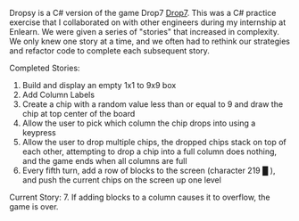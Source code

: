 Dropsy is a C# version of the game Drop7 
[Drop7](https://en.wikipedia.org/wiki/Drop7 "Google's Homepage"). This was a C# practice exercise that I collaborated on with other engineers during my internship at Enlearn. We were given a series of "stories" that increased in complexity. We only knew one story at a time, and we often had to rethink our strategies and refactor code to complete each subsequent story.

Completed Stories:
 1. Build and display an empty 1x1 to 9x9 box
 2. Add Column Labels
 3. Create a chip with a random value less than or equal to 9 and draw the chip at top center of the board
 4. Allow the user to pick which column the chip drops into using a keypress
 5. Allow the user to drop multiple chips, the dropped chips stack on top of each other, attempting to drop a chip into a full column does nothing, and the game ends when all columns are full
 6. Every fifth turn, add a row of blocks to the screen (character 219 █ ), and push the current chips on the screen up one level
 
 Current Story:
 7. If adding blocks to a column causes it to overflow, the game is over.
